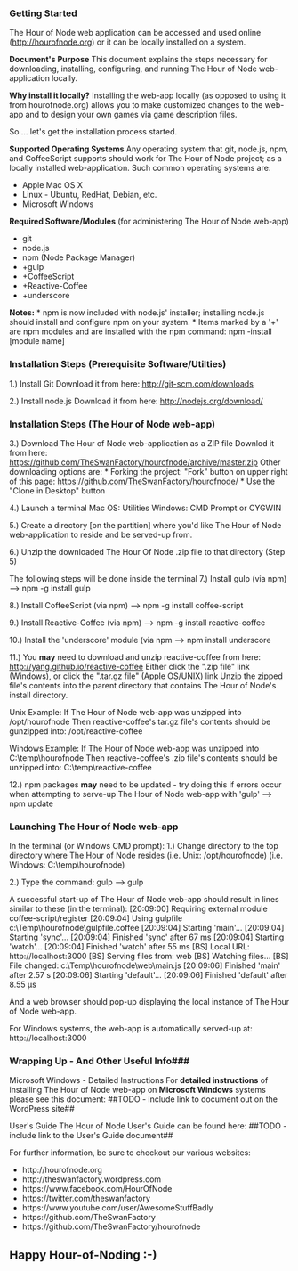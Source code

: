 ### Getting Started ###
The Hour of Node web application can be accessed and used online (http://hourofnode.org) or it can be locally installed on a system.  

**Document's Purpose**
This document explains the steps necessary for downloading, installing, configuring, and running The Hour of Node web-application locally.

**Why install it locally?**
Installing the web-app locally (as opposed to using it from hourofnode.org) allows you to make customized changes to the web-app and to design your own games via game description files.

So ... let's get the installation process started.
<n>
<n>

**Supported Operating Systems**
Any operating system that git, node.js, npm, and CoffeeScript supports should work for The Hour of Node project; as a locally installed web-application.  Such common operating systems are:
<p style=" text-indent: 2em;">
<ul>
	<li>Apple Mac OS X</li>
	<li>Linux - Ubuntu, RedHat, Debian, etc.</li>
	<li>Microsoft Windows</li>
</ul>
</p>

**Required Software/Modules** (for administering The Hour of Node web-app)
<p style=" text-indent: 2em;">
<ul>
	<li>   git							</li>
	<li>   node.js 						</li>
	<li>   npm 	(Node Package Manager)	</li>
	<li>   +gulp						</li>
	<li>   +CoffeeScript				</li>
	<li>   +Reactive-Coffee				</li>
	<li>   +underscore					</li>
</ul>
</p>

<b>Notes:</b>
	*  npm is now included with node.js' installer; installing node.js should install and configure npm on your system.
	*  Items marked by a '+' are npm modules and are installed with the npm command:  npm -install [module name]
<n>
<n>

### Installation Steps (Prerequisite Software/Utilties) ###
1.) Install Git
	Download it from here: http://git-scm.com/downloads

2.) Install node.js
	Download it from here: http://nodejs.org/download/

### Installation Steps (The Hour of Node web-app) ###
3.) Download The Hour of Node web-application as a ZIP file
	Downlod it from here: https://github.com/TheSwanFactory/hourofnode/archive/master.zip
	Other downloading options are:
	* Forking the project: "Fork" button on upper right of this page: https://github.com/TheSwanFactory/hourofnode/
	* Use the "Clone in Desktop" button

4.) Launch a terminal
	Mac OS: Utilities
	Windows: CMD Prompt or CYGWIN

5.) Create a directory [on the partition] where you'd like The Hour of Node web-application to reside and be served-up from.

6.) Unzip the downloaded The Hour Of Node .zip file to that directory (Step 5)

The following steps will be done inside the terminal
7.) Install gulp (via npm)
--> npm -g install gulp

8.) Install CoffeeScript (via npm)
--> npm -g install coffee-script

9.) Install Reactive-Coffee (via npm)
--> npm -g install reactive-coffee

10.) Install the 'underscore' module (via npm
--> npm install underscore

11.) You **may** need to download and unzip reactive-coffee from here:
http://yang.github.io/reactive-coffee
Either click the ".zip file" link (Windows), or click the ".tar.gz file" (Apple OS/UNIX) link
	Unzip the zipped file's contents into the parent directory that contains The Hour of Node's install directory.  

Unix Example:
If The Hour of Node web-app was unzipped into /opt/hourofnode
Then reactive-coffee's tar.gz file's contents should be gunzipped into: /opt/reactive-coffee

Windows Example:
If The Hour of Node web-app was unzipped into C:\temp\hourofnode
Then reactive-coffee's .zip file's contents should be unzipped into: C:\temp\reactive-coffee

12.) npm packages **may** need to be updated - try doing this if errors occur when attempting to serve-up The Hour of Node web-app with 'gulp' 
--> npm update
<n>
<n>

### Launching The Hour of Node web-app ###
In the terminal (or Windows CMD prompt):
1.) Change directory to the top directory where The Hour of Node resides
(i.e. Unix: /opt/hourofnode)
(i.e. Windows: C:\temp\hourofnode)

2.) Type the command: gulp
--> gulp

A successful start-up of The Hour of Node web-app should result in lines similar to these (in the terminal):
[20:09:00] Requiring external module coffee-script/register
[20:09:04] Using gulpfile c:\Temp\hourofnode\gulpfile.coffee
[20:09:04] Starting 'main'...
[20:09:04] Starting 'sync'...
[20:09:04] Finished 'sync' after 67 ms
[20:09:04] Starting 'watch'...
[20:09:04] Finished 'watch' after 55 ms
[BS] Local URL: http://localhost:3000
[BS] Serving files from: web
[BS] Watching files...
[BS] File changed: c:\Temp\hourofnode\web\main.js
[20:09:06] Finished 'main' after 2.57 s
[20:09:06] Starting 'default'...
[20:09:06] Finished 'default' after 8.55 µs

And a web browser should pop-up displaying the local instance of The Hour of Node web-app.

For Windows systems, the web-app is automatically served-up at:
http://localhost:3000
<n>
<n>

### Wrapping Up - And Other Useful Info###
Microsoft Windows - Detailed Instructions
For **detailed instructions** of installing The Hour of Node web-app on **Microsoft Windows** systems please see this document:  ##TODO - include link to document out on the WordPress site##

User's Guide
The Hour of Node User's Guide can be found here:
  ##TODO - include link to the User's Guide document##

For further information, be sure to checkout our various websites:
<p style=" text-indent: 2em;">
<ul>
<li>http://hourofnode.org</li>
<li>http://theswanfactory.wordpress.com</li>
<li>https://www.facebook.com/HourOfNode</li>
<li>https://twitter.com/theswanfactory</li>
<li>https://www.youtube.com/user/AwesomeStuffBadly</li>
<li>https://github.com/TheSwanFactory</li>
<li>https://github.com/TheSwanFactory/hourofnode</li>
</ul>


## Happy Hour-of-Noding :-) ##
